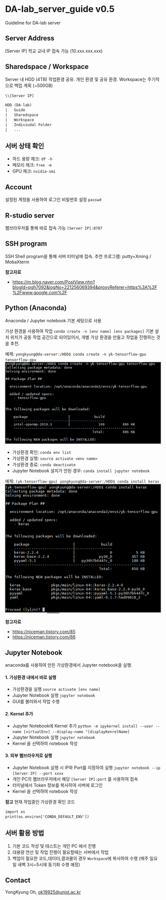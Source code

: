 DA-lab_server_guide v0.5
=============
Guideline for DA-lab server


## Server Address
[Server IP]
학교 교내 IP 접속 가능 (10.xxx.xxx.xxx)


## Sharedspace / Workspace  
Server 내 HDD (4TB) 작업환경 공유. 개인 환경 및 공유 환경. 
Workspace는 주기적으로 백업 계획 (~500GB)

`\\[Server IP]`

```
HDD (DA-lab)
|   Guide
|   Sharedspace
|   Workspace
|   Indiviudal Folder 
|   ...
```


## 서버 상태 확인 
* 하드 용량 체크: `df -h`
* 메모리 체크: `free -m`
* GPU 체크: `nvidia-smi`


## Account 
설정된 계정을 사용하여 로그인 
비밀번호 설정 `passwd` 


## R-studio server 
웹브라우저를 통해 바로 접속 가능
`[Server IP]:8787`


## SSH program
SSH Shell program을 통해 서버 터미널에 접속. 추천 프로그램: putty+Xming / MobaXterm

**참고자료**
* https://m.blog.naver.com/PostView.nhn?blogId=pgh7092&logNo=221256069394&proxyReferer=https%3A%2F%2Fwww.google.com%2F


## Python (Anaconda)
Anaconda / Jupyter notebook 기본 세팅으로 사용 

가상 환경을 사용하여 작업 `conda create -n [env name] [env packages]` 
기본 설치 위치가 공동 작업 공간으로 되어있어서, 개별 가상 환경을 만들고 작업을 진행하는 것을 추천. 

예제: `yongkyung@da-server:/HDD$ conda create -n yk-tensorflow-gpu tensorflow-gpu`
![conda_example](/conda_example.PNG)

* 가상환경 확인: `conda env list`
* 가상환경 실행: `source activate <env name>`
* 가상환경 종료: `conda deactivate`
* Jupyter Notebook 설치가 안된 경우: `conda install jupyter notebook`

예제: `(yk-tensorflow-gpu) yongkyung@da-server:/HDD$ conda install keras`
![conda_install_example](/conda_install_example.PNG)

**참고자료** 
* https://niceman.tistory.com/85
* https://niceman.tistory.com/86


## Jupyter Notebook 
anaconda를 사용하여 만든 가상환경에서 Jupyter notebook을 실행. 

#### 1. 가상환경 내에서 바로 실행
* 가상환경을 실행 `source activate [env name]`
* Jupyter Notebook 실행 `jupyter notebook`
* GUI를 불러와서 작업 수행

#### 2. Kernel 추가
* Jupyter Notebook에 Kernel 추가
`python -m ipykernel install --user --name [virtualEnv] --display-name "[displayKenrelName]`
* Jupyter Notebook 실행 `jupyter notebook`
* Kernel 을 선택하여 notebook 작성 

#### 3. 외부 웹브라우저로 실행
* Jupyter Notebook 실행 시 IP와 Port를 지정하여 실행 
`jupyter notebook --ip [Server IP] --port xxxx`
* 개인 PC의 웹브라우저에서 해당 `[Server IP]:port` 를 사용하여 접속
* 터미널에서 Token 정보를 복사하여 서버에 로그인
* Kernel 을 선택하여 notebook 작성 

**참고**
현재 작업중인 가상환경 확인 코드
```
import os 
print(os.environ['CONDA_DEFAULT_ENV'])
```


## 서버 활용 방법 
1. 기본 코드 작성 및 테스트는 개인 PC 에서 진행
2. 대용량 연산 및 작업 진행이 필요할때는 서버에서 작업
3. 백업이 필요한 코드,데이터,결과물의 경우 `Workspace`에 복사하여 수행 (매주 일요일 새벽 3시~5시에 동기화 수행 예정)


## Contact
YongKyung Oh, ok19925@unist.ac.kr


